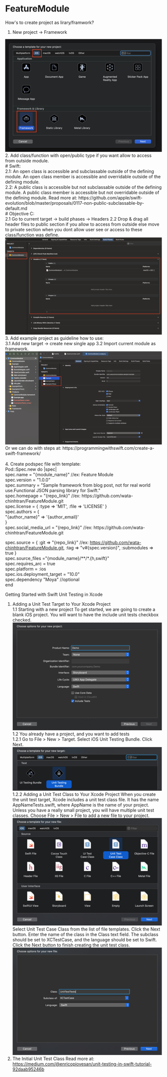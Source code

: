 # FeatureModule

How's to create project as lirary/framwork?
1. New project -> Framework
<img src= "https://github.com/wata-chinhtran/CommonModule/blob/master/create_framework_ex.png" />
2. Add class/function with open/public type if you want allow to access from outside module.</br>
    # Swift:</br>
    2.1: An open class is accessible and subclassable outside of the defining module. An open class member is accessible and overridable outside of the defining module.</br>
    2.2: A public class is accessible but not subclassable outside of the defining module. A public class member is accessible but not overridable outside of the defining module.
    Read more at: https://github.com/apple/swift-evolution/blob/master/proposals/0117-non-public-subclassable-by-default.md </br>
    # Objective C: </br>
    2.1 Go to current target -> build phases -> Headers
    2.2 Drop & drag all header files to public section if you allow to access from outside else move to private section when you dont allow user see or access to these class/function was define.
    <img src= "https://github.com/wata-chinhtran/CommonModule/blob/master/public_file_objective_c.png" />
3. Add example project as guideline how to use: </br>
    3.1 Add new target -> create new single app
    3.2 Import current module as framework. </br>    
    <img src= "https://github.com/wata-chinhtran/CommonModule/blob/master/add_example.png" />
    Or we can do with steps at: https://programmingwithswift.com/create-a-swift-framework/ </br> </br>
4. Create podspec file with template:</br>
  Pod::Spec.new do |spec| </br>
   spec.name = "{module_name}" //ex: Feature Module</br>
   spec.version = "1.0.0"</br>
   spec.summary = "Sample framework from blog post, not for real world use.Functional JSON parsing library for Swift."</br>
   spec.homepage = "{repo_link}" //ex: https://github.com/wata-chinhtran/FeatureModule.git</br>
   spec.license = { :type => 'MIT', :file => 'LICENSE' }</br>
   spec.authors = {</br>
    "{author_name}" => '{author_email}'</br>
   }</br>
   spec.social_media_url = "{repo_link}" //ex: https://github.com/wata-chinhtran/FeatureModule.git</br>

   spec.source = { :git => "{repo_link}" //ex: https://github.com/wata-chinhtran/FeatureModule.git, :tag => "v#{spec.version}", :submodules => true }</br>
   spec.source_files  ="{module_name}/**/*.{h,swift}"</br>
   spec.requires_arc = true</br>
   spec.platform     = :ios</br>
   spec.ios.deployment_target = "10.0"</br>
   spec.dependency "Moya" //optional</br>
  end</br>


Getting Started with Swift Unit Testing in Xcode
1. Adding a Unit Test Target to Your Xcode Project</br>
    1.1 Starting with a new project
    To get started, we are going to create a blank iOS project. You will want to have the include unit tests checkbox checked. </br>
    <img src= "https://github.com/wata-chinhtran/CommonModule/blob/master/ut_new_proj.png" /></br>
    1.2 You already have a project, and you want to add tests </br>
        1.2.1 Go to File > New > Target. Select iOS Unit Testing Bundle. Click Next.
        <img src= "https://github.com/wata-chinhtran/CommonModule/blob/master/ut_exist_proj.png" /> </br>
        1.2.2 Adding a Unit Test Class to Your Xcode Project
        When you create the unit test target, Xcode includes a unit test class file. It has the name AppNameTests.swift, where AppName is the name of your project. Unless you have a really small project, you will have multiple unit test classes.
        Choose File > New > File to add a new file to your project.
        <img src= "https://github.com/wata-chinhtran/CommonModule/blob/master/ut_create_test_case_class.png" /> </br>
        Select Unit Test Case Class from the list of file templates. Click the Next button.
        Enter the name of the class in the Class text field. The subclass should be set to XCTestCase, and the language should be set to Swift. Click the Next button to finish creating the unit test class.
        <img src= "https://github.com/wata-chinhtran/CommonModule/blob/master/ut_select_test_case_class.png" /></br>
2. The Initial Unit Test Class
Read more at: https://medium.com/@enricopiovesan/unit-testing-in-swift-tutorial-92daab95246b
